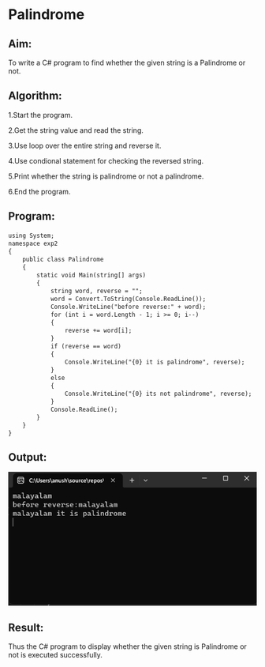 # Palindrome


## Aim:
To write a C# program to find whether the given string is a Palindrome or not.
## Algorithm:
1.Start the program.

2.Get the string value and read the string.

3.Use loop over the entire string and reverse it.

4.Use condional statement for checking the reversed string.

5.Print whether the string is palindrome or not a palindrome.

6.End the program.

## Program:
~~~
using System;
namespace exp2
{
    public class Palindrome
    {
        static void Main(string[] args)
        {
            string word, reverse = "";
            word = Convert.ToString(Console.ReadLine());
            Console.WriteLine("before reverse:" + word);
            for (int i = word.Length - 1; i >= 0; i--)
            {
                reverse += word[i];
            }
            if (reverse == word)
            {
                Console.WriteLine("{0} it is palindrome", reverse);
            }
            else
            {
                Console.WriteLine("{0} its not palindrome", reverse);
            }
            Console.ReadLine();
        }
    }
}
~~~

## Output:
![output](./p.png)

## Result:
Thus the C# program to display whether the given string is Palindrome or not is executed successfully.
